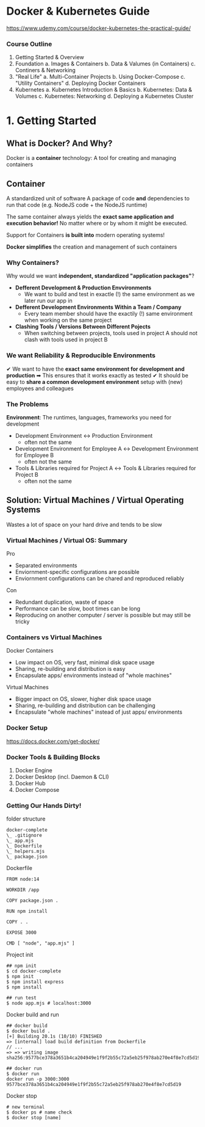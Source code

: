 # Docker & Kubernetes Guide
https://www.udemy.com/course/docker-kubernetes-the-practical-guide/

### Course Outline

1. Getting Started & Overview
2. Foundation
  a. Images & Containers
  b. Data & Valumes (in Containers)
  c. Continers & Networking
3. "Real Life"
  a. Multi-Container Projects
  b. Using Docker-Compose
  c. "Utility Containers"
  d. Deploying Docker Containers
4. Kubernetes
  a. Kubernetes Introduction & Basics
  b. Kubernetes: Data & Volumes
  c. Kubernetes: Networking
  d. Deploying a Kubernetes Cluster

# 1. Getting Started
## What is Docker? And Why?

Docker is a **container** technology: A tool for creating and managing containers

## Container
A standardized unit of software
A package of code **and** dependencies to run that code (e.g. NodeJS code + the NodeJS runtime)

The same container always yields the **exact same application and execution behavior!** No matter where or by whom it might be executed.

Support for Containers **is built into** modern operating systems!

**Docker simplifies** the creation and management of such containers

### Why Containers?
Why would we want **independent, standardized "application packages"**?

- **Defferent Development & Production Envvironments**
  - We want to build and test in exactle (!) the same environment as we later run our app in
- **Defferent Development Environments Within a Team / Company**
  - Every team member should have the exactily (!) same environment when working on the same project
- **Clashing Tools / Versions Between Different Pojects**
  - When switching between projects, tools used in project A should not clash with tools used in project B

### We want Reliability & Reproducible Environments
✔ We want to have the **exact same environment for development and production** ➡ This ensures that it works exactly as tested
✔ It should be easy to **share a common development environment** setup with (new) employees and colleagues

### The Problems
**Environment**: The runtimes, languages, frameworks you need for development
- Development Environment ↔ Production Environment
  - often not the same
- Development Environment for Employee A ↔ Development Environment for Employee B
  - often not the same
- Tools & Libraries required for Project A ↔ Tools & Libraries required for Project B
  - often not the same


## Solution: Virtual Machines / Virtual Operating Systems
Wastes a lot of space on your hard drive and tends to be slow

### Virtual Machines / Virtual OS: Summary

Pro
- Separated environments
- Enviornment-specific configurations are possible
- Enviornment configurations can be chared and reproduced reliably

Con
- Redundant duplication, waste of space
- Performance can be slow, boot times can be long
- Reproducing on another computer / server is possible but may still be tricky

### Containers vs Virtual Machines

Docker Containers
- Low impact on OS, very fast, minimal disk space usage
- Sharing, re-building and distribution is easy
- Encapsulate apps/ environments instead of "whole machines"

Virtual Machines
- Bigger impact on OS, slower, higher disk space usage
- Sharing, re-building and distribution can be challenging
- Encapsulate "whole machines" instead of just apps/ environments

### Docker Setup
https://docs.docker.com/get-docker/

### Docker Tools & Building Blocks

1. Docker Engine
2. Docker Desktop (incl. Daemon & CLI)
3. Docker Hub
4. Docker Compose

### Getting Our Hands Dirty!

folder structure
```
docker-complete
\_ .gitignore
\_ app.mjs
\_ Dockerfile
\_ helpers.mjs
\_ package.json
```

Dockerfile
```docker
FROM node:14

WORKDIR /app

COPY package.json .

RUN npm install

COPY . .

EXPOSE 3000

CMD [ "node", "app.mjs" ]
```

Project init
```
## npm init
$ cd docker-complete
$ npm init
$ npm install express
$ npm install

## run test
$ node app.mjs # localhost:3000
```

Docker build and run

```
## docker build
$ docker build .
[+] Building 20.1s (10/10) FINISHED
=> [internal] load build definition from Dockerfile 
// ...
=> => writing image sha256:9577bce378a3651b4ca204949e1f9f2b55c72a5eb25f978ab270e4f8e7cd5d19

## docker run
$ docker run
docker run -p 3000:3000 9577bce378a3651b4ca204949e1f9f2b55c72a5eb25f978ab270e4f8e7cd5d19
```

Docker stop

```
# new terminal
$ docker ps # name check
$ docker stop [name]
```
